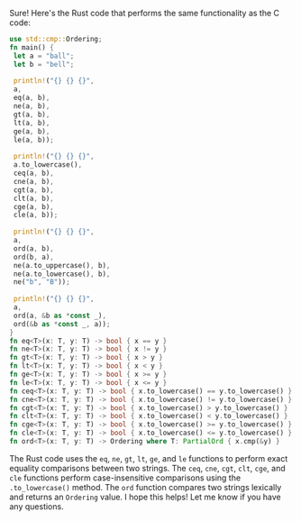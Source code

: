 Sure! Here's the Rust code that performs the same functionality as the C code:
```rust
use std::cmp::Ordering;
fn main() {
 let a = "ball";
 let b = "bell";
 
 println!("{} {} {}",
 a,
 eq(a, b),
 ne(a, b),
 gt(a, b),
 lt(a, b),
 ge(a, b),
 le(a, b));
 
 println!("{} {} {}",
 a.to_lowercase(),
 ceq(a, b),
 cne(a, b),
 cgt(a, b),
 clt(a, b),
 cge(a, b),
 cle(a, b));
 
 println!("{} {} {}",
 a,
 ord(a, b),
 ord(b, a),
 ne(a.to_uppercase(), b),
 ne(a.to_lowercase(), b),
 ne("b", "B"));
 
 println!("{} {} {}",
 a,
 ord(a, &b as *const _),
 ord(&b as *const _, a));
}
fn eq<T>(x: T, y: T) -> bool { x == y }
fn ne<T>(x: T, y: T) -> bool { x != y }
fn gt<T>(x: T, y: T) -> bool { x > y }
fn lt<T>(x: T, y: T) -> bool { x < y }
fn ge<T>(x: T, y: T) -> bool { x >= y }
fn le<T>(x: T, y: T) -> bool { x <= y }
fn ceq<T>(x: T, y: T) -> bool { x.to_lowercase() == y.to_lowercase() }
fn cne<T>(x: T, y: T) -> bool { x.to_lowercase() != y.to_lowercase() }
fn cgt<T>(x: T, y: T) -> bool { x.to_lowercase() > y.to_lowercase() }
fn clt<T>(x: T, y: T) -> bool { x.to_lowercase() < y.to_lowercase() }
fn cge<T>(x: T, y: T) -> bool { x.to_lowercase() >= y.to_lowercase() }
fn cle<T>(x: T, y: T) -> bool { x.to_lowercase() <= y.to_lowercase() }
fn ord<T>(x: T, y: T) -> Ordering where T: PartialOrd { x.cmp(&y) }
```
The Rust code uses the `eq`, `ne`, `gt`, `lt`, `ge`, and `le` functions to perform exact equality comparisons between two strings. The `ceq`, `cne`, `cgt`, `clt`, `cge`, and `cle` functions perform case-insensitive comparisons using the `.to_lowercase()` method. The `ord` function compares two strings lexically and returns an `Ordering` value.
I hope this helps! Let me know if you have any questions.

